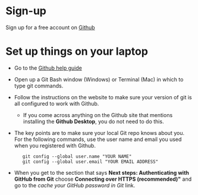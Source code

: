 # Sign-up

Sign up for a free account on [Github](https://github.com/)

# Set up things on your laptop

* Go to the [Github help guide](https://help.github.com/articles/set-up-git/)
* Open up a Git Bash window (Windows) or Terminal (Mac) in which to type git commands. 
* Follow the instructions on the website to make sure your version of git is all configured to work with Github.
   * If you come across anything on the Github site that mentions installing the **Github Desktop**, you do not need to do this. 
* The key points are to make sure your local Git repo knows about you. For the following commands, use the user name and email you used when you registered with Github. 

         git config --global user.name "YOUR NAME"
         git config --global user.email "YOUR EMAIL ADDRESS"

* When you get to the section that says **Next steps: Authenticating with GitHub from Git** choose **Connecting over HTTPS (recommended)"** and go to the *cache your GitHub password in Git* link. 
